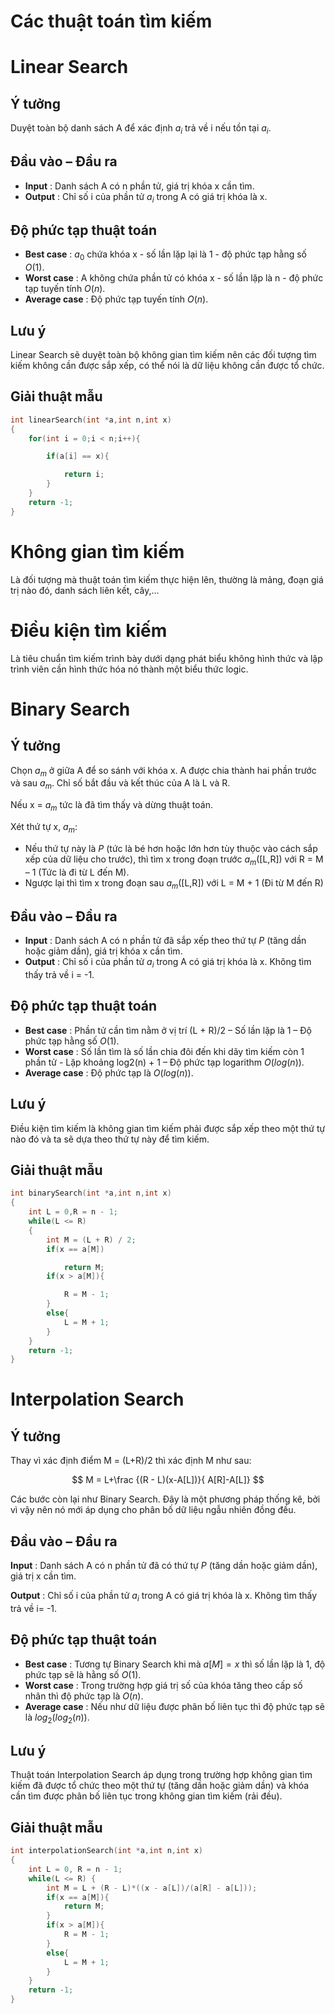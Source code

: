 # Các thuật toán tìm kiếm

# Linear Search

## Ý tưởng

Duyệt toàn bộ danh sách A để xác định $a_i$ trả về i nếu tồn tại $a _i$.

## Đầu vào – Đầu ra

- **Input** : Danh sách A có n phần tử, giá trị khóa x cần tìm.
- **Output** : Chỉ số i của phần tử $a _i$ trong A có giá trị khóa là x.

## Độ phức tạp thuật toán

- **Best case** : $a_0$ chứa khóa x - số lần lặp lại là 1 - độ phức tạp hằng số $O(1)$.
- **Worst case** : A không chứa phần tử có khóa x - số lần lặp là n - độ phức tạp tuyến tính $O(n)$.
- **Average case** : Độ phức tạp tuyến tính $O(n)$.

## Lưu ý

Linear Search sẽ duyệt toàn bộ không gian tìm kiếm nên các đối tượng tìm kiếm không cần được sắp xếp, có thể nói là dữ liệu không cần được tổ chức.

## Giải thuật mẫu

```c++
int linearSearch(int *a,int n,int x)
{
    for(int i = 0;i < n;i++){

        if(a[i] == x){

            return i;
        }
    }
    return -1;
}
```

# Không gian tìm kiếm

Là đối tượng mà thuật toán tìm kiếm thực hiện lên, thường là mảng, đoạn giá trị nào đó, danh sách liên kết, cây,...

# Điều kiện tìm kiếm

Là tiêu chuẩn tìm kiếm trình bày dưới dạng phát biểu không hình thức và lập trình viên cần hình thức hóa nó thành một biểu thức logic.

# Binary Search

## Ý tưởng

Chọn $a_m$ ở giữa A để so sánh với khóa x. A được chia thành hai phần trước và sau $a_m$. Chỉ số bắt đầu và kết thúc của A là L và R.

Nếu x = $a_m$ tức là đã tìm thấy và dừng thuật toán.

Xét thứ tự x, $a_m$:

- Nếu thứ tự này là _P_ (tức là bé hơn hoặc lớn hơn tùy thuộc vào cách sắp xếp của dữ liệu cho trước), thì tìm x trong đoạn trước $a_m$([L,R]) với R = M – 1 (Tức là đi từ L đến M).
- Ngược lại thì tìm x trong đoạn sau $a_m$([L,R]) với L = M + 1 (Đi từ M đến R)

## Đầu vào – Đầu ra

- **Input** : Danh sách A có n phần tử đã sắp xếp theo thứ tự _P_ (tăng dần hoặc giảm dần), giá trị khóa x cần tìm.
- **Output** : Chỉ số i của phần tử $a_i$ trong A có giá trị khóa là x. Không tìm thấy trả về i = -1.

## Độ phức tạp thuật toán

- **Best case** : Phần tử cần tìm nằm ở vị trí (L + R)/2 – Số lần lặp là 1 – Độ phức tạp hằng số $O(1)$.
- **Worst case** : Số lần tìm là số lần chia đôi đến khi dãy tìm kiếm còn 1 phần tử - Lặp khoảng log2(n) + 1 – Độ phức tạp logarithm $O(log(n))$.
- **Average case** : Độ phức tạp là $O(log(n))$.

## Lưu ý

Điều kiện tìm kiếm là không gian tìm kiếm phải được sắp xếp theo một thứ tự nào đó và ta sẽ dựa theo thứ tự này để tìm kiếm.

## Giải thuật mẫu

```c++
int binarySearch(int *a,int n,int x)
{
    int L = 0,R = n - 1;
    while(L <= R)
    {
        int M = (L + R) / 2;
        if(x == a[M])

            return M;
        if(x > a[M]){

            R = M - 1;
        }
        else{
            L = M + 1;
        }
    }
    return -1;
}
```

# Interpolation Search

## Ý tưởng

Thay vì xác định điểm M = (L+R)/2 thì xác định M như sau:

$$
M =  L+\frac {(R - L)(x-A[L])}{ A[R]-A[L]}
$$

Các bước còn lại như Binary Search. Đây là một phương pháp thống kê, bởi vì vậy nên nó mới áp dụng cho phân bố dữ liệu ngẫu nhiên đồng đều.

## Đầu vào – Đầu ra

**Input** : Danh sách A có n phần tử đã có thứ tự _P_ (tăng dần hoặc giảm dần), giá trị x cần tìm.

**Output** : Chỉ số i của phần tử $a_i$ trong A có giá trị khóa là x. Không tìm thấy trả về i= -1.

## Độ phức tạp thuật toán

- **Best case** : Tương tự Binary Search khi mà $a[M] = x$ thì số lần lặp là 1, độ phức tạp sẽ là hằng số $O(1)$.
- **Worst case** : Trong trường hợp giá trị số của khóa tăng theo cấp số nhân thì độ phức tạp là $O(n)$.
- **Average case** : Nếu như dữ liệu được phân bố liên tục thì độ phức tạp sẽ là $log_2(log_2(n))$.

## Lưu ý

Thuật toán Interpolation Search áp dụng trong trường hợp không gian tìm kiếm đã được tổ chức theo một thứ tự (tăng dần hoặc giảm dần) và khóa cần tìm được phân bố liên tục trong không gian tìm kiếm (rải đều).

## Giải thuật mẫu

```c++
int interpolationSearch(int *a,int n,int x)
{
    int L = 0, R = n - 1;
    while(L <= R) {
        int M = L + (R - L)*((x - a[L])/(a[R] - a[L]));
        if(x == a[M]){
            return M;
        }
        if(x > a[M]){
            R = M - 1;
        }
        else{
            L = M + 1;
        }
    }
    return -1;
}
```
